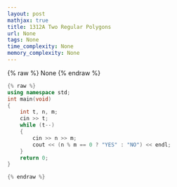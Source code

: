 ```yaml
---
layout: post
mathjax: true
title: 1312A Two Regular Polygons
url: None
tags: None
time_complexity: None
memory_complexity: None
---
```


{% raw %}
None
{% endraw %}

```cpp
{% raw %}
using namespace std;
int main(void)
{
    int t, n, m;
    cin >> t;
    while (t--)
    {
        cin >> n >> m;
        cout << (n % m == 0 ? "YES" : "NO") << endl;
    }
    return 0;
}

{% endraw %}
```
